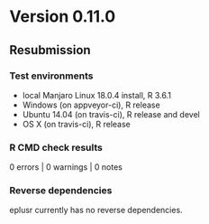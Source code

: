 # Version 0.11.0

## Resubmission

### Test environments

* local Manjaro Linux 18.0.4 install, R 3.6.1
* Windows (on appveyor-ci), R release
* Ubuntu 14.04 (on travis-ci), R release and devel
* OS X (on travis-ci), R release

### R CMD check results

0 errors | 0 warnings | 0 notes

### Reverse dependencies

eplusr currently has no reverse dependencies.
